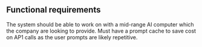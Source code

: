 ## Functional requirements
The system should be able to work on with a mid-range AI computer which the company are looking to provide. 
Must have a prompt cache to save cost on AP1 calls as the user prompts are likely repetitive.
